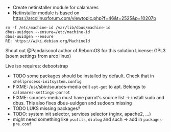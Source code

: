 - Create netinstaller module for calamares
- Netinstaller module is based on https://arcolinuxforum.com/viewtopic.php?f=46&t=2525&p=10207b
```
rm -f /etc/machine-id /var/lib/dbus/machine-id
dbus-uuidgen --ensure=/etc/machine-id
dbus-uuidgen --ensure
RE: https://wiki.debian.org/MachineId
```
Shout out @Pandaiscool author of RebornOS for this solution
License: GPL3 (soem settings from arco linux)

Live iso requires: debootstrap
- TODO some packages should be installed by default. Check that in `shellprocess-initsystem.config`
- FIXME: /usr/sbin/sources-media edit `apt-get` to apt. Belongs to `calamares-settings-parrot`
- FIXME: sources-media must have parrot's source list -> install sudo and dbus. This also fixes dbus-uuidgen and sudoers missing
- TODO LUKS missing packages?
- TODO: system init selector, services selector (nginx, apache2, ...)
- might need something like `psutils`, `dialog` and such -> add in `packages-pre.conf`
